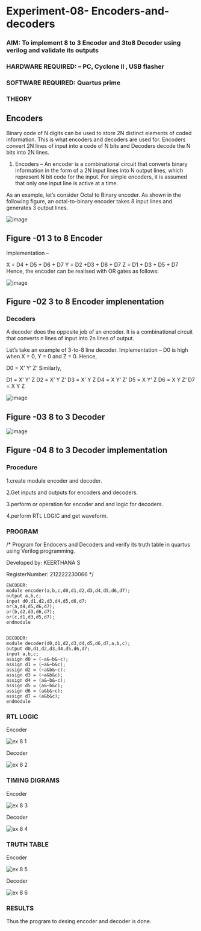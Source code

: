 # Experiment-08- Encoders-and-decoders 
### AIM: To implement 8 to 3 Encoder and  3to8 Decoder using verilog and validate its outputs
### HARDWARE REQUIRED:  – PC, Cyclone II , USB flasher
### SOFTWARE REQUIRED:   Quartus prime
### THEORY 

## Encoders
Binary code of N digits can be used to store 2N distinct elements of coded information. This is what encoders and decoders are used for. Encoders convert 2N lines of input into a code of N bits and Decoders decode the N bits into 2N lines.

1. Encoders –
An encoder is a combinational circuit that converts binary information in the form of a 2N input lines into N output lines, which represent N bit code for the input. For simple encoders, it is assumed that only one input line is active at a time.

As an example, let’s consider Octal to Binary encoder. As shown in the following figure, an octal-to-binary encoder takes 8 input lines and generates 3 output lines.

![image](https://user-images.githubusercontent.com/36288975/171543588-bc0746df-a173-4b35-989e-5fb7d385fe8a.png)
## Figure -01 3 to 8 Encoder 


Implementation –

X = D4 + D5 + D6 + D7
Y = D2 +D3 + D6 + D7
Z = D1 + D3 + D5 + D7 
Hence, the encoder can be realised with OR gates as follows:


![image](https://user-images.githubusercontent.com/36288975/171543740-68403b82-aa93-4c98-9343-f32b14885a2e.png)
## Figure -02 3 to 8 Encoder implenentation 

 ### Decoders 
A decoder does the opposite job of an encoder. It is a combinational circuit that converts n lines of input into 2n lines of output.

Let’s take an example of 3-to-8 line decoder.
Implementation –
D0 is high when X = 0, Y = 0 and Z = 0. Hence,

D0 = X’ Y’ Z’ 
Similarly,

D1 = X’ Y’ Z
D2 = X’ Y Z’
D3 = X’ Y Z
D4 = X Y’ Z’
D5 = X Y’ Z
D6 = X Y Z’
D7 = X Y Z 


![image](https://user-images.githubusercontent.com/36288975/171543978-ee2d0671-2846-40a1-8705-507fd6287a49.png)
## Figure -03 8 to 3 Decoder 



![image](https://user-images.githubusercontent.com/36288975/171543866-5a6eace6-8683-49d7-9c4f-a7cb30ec3035.png)
## Figure -04 8 to 3 Decoder implementation 

### Procedure

1.create module encoder and decoder.

2.Get inputs and outputs for encoders and decoders.

3.perform or operation for encoder and and logic for decoders.

4.perform RTL LOGIC and get waveform.


### PROGRAM 
/*
Program for Endocers and Decoders  and verify its truth table in quartus using Verilog programming.

Developed by: KEERTHANA S

RegisterNumber: 212222230066 
*/
```
ENCODER:
module encoder(a,b,c,d0,d1,d2,d3,d4,d5,d6,d7);
output a,b,c;
input d0,d1,d2,d3,d4,d5,d6,d7;
or(a,d4,d5,d6,d7);
or(b,d2,d3,d6,d7);
or(c,d1,d3,d5,d7);
endmodule


DECODER:
module decoder(d0,d1,d2,d3,d4,d5,d6,d7,a,b,c);
output d0,d1,d2,d3,d4,d5,d6,d7;
input a,b,c;
assign d0 = (~a&~b&~c);
assign d1 = (~a&~b&c);
assign d2 = (~a&b&~c);
assign d3 = (~a&b&c);
assign d4 = (a&~b&~c);
assign d5 = (a&~b&c);
assign d6 = (a&b&~c);
assign d7 = (a&b&c);
endmodule
```

### RTL LOGIC  
Encoder

![ex 8 1](https://github.com/Keerthanasampathkumar/Experiment-08-Encoders-and-decoders-/assets/119477890/e4be3e25-7143-4522-b2ef-389733bd1e74)

Decoder

![ex 8 2](https://github.com/Keerthanasampathkumar/Experiment-08-Encoders-and-decoders-/assets/119477890/282e2af4-02bc-4d56-908e-30d84834aff1)


### TIMING DIGRAMS  
Encoder

![ex 8 3](https://github.com/Keerthanasampathkumar/Experiment-08-Encoders-and-decoders-/assets/119477890/62905969-4cfc-4bdc-8d6c-3673876cf39a)

Decoder

![ex 8 4](https://github.com/Keerthanasampathkumar/Experiment-08-Encoders-and-decoders-/assets/119477890/53b636d7-14ff-45a9-890e-c7eb8b3f6e41)

### TRUTH TABLE 
Encoder

![ex 8 5](https://github.com/Keerthanasampathkumar/Experiment-08-Encoders-and-decoders-/assets/119477890/7d837e93-4e53-4b77-bfb3-8306359ca757)

Decoder

![ex 8 6](https://github.com/Keerthanasampathkumar/Experiment-08-Encoders-and-decoders-/assets/119477890/a933555f-347e-4a3d-b089-c7e1410b5208)

### RESULTS 
Thus the program to desing encoder and decoder is done.
